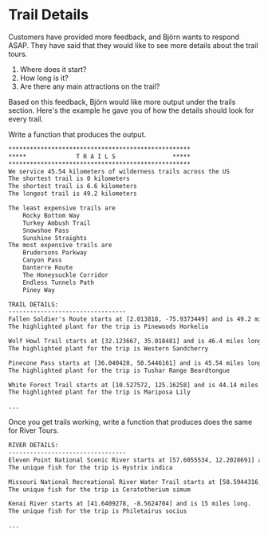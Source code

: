 # Trail Details

Customers have provided more feedback, and Björn wants to respond ASAP. They have said that they would like to see more details about the trail tours.

1. Where does it start?
2. How long is it?
3. Are there any main attractions on the trail?

Based on this feedback, Björn would like more output under the trails section. Here's the example he gave you of how the details should look for every trail.

Write a function that produces the output.


```txt
***************************************************
*****              T R A I L S                *****
***************************************************
We service 45.54 kilometers of wilderness trails across the US
The shortest trail is 0 kilometers
The shortest trail is 6.6 kilometers
The longest trail is 49.2 kilometers

The least expensive trails are
	Rocky Bottom Way
	Turkey Ambush Trail
	Snowshoe Pass
	Sunshine Straights
The most expensive trails are
	Brudersons Parkway
	Canyon Pass
	Danterre Route
	The Honeysuckle Corridor
	Endless Tunnels Path
	Piney Way

TRAIL DETAILS:
---------------------------------
Fallen Soldier's Route starts at [2.013818, -75.9373449] and is 49.2 miles long.
The highlighted plant for the trip is Pinewoods Horkelia

Wolf Howl Trail starts at [32.123667, 35.018481] and is 46.4 miles long.
The highlighted plant for the trip is Western Sandcherry

Pinecone Pass starts at [36.040428, 50.5446161] and is 45.54 miles long.
The highlighted plant for the trip is Tushar Range Beardtongue

White Forest Trail starts at [10.527572, 125.16258] and is 44.14 miles long.
The highlighted plant for the trip is Mariposa Lily

...
```

Once you get trails working, write a function that produces does the same for River Tours.

```txt
RIVER DETAILS:
---------------------------------
Eleven Point National Scenic River starts at [57.6055534, 12.2028691] and is 22 miles long.
The unique fish for the trip is Hystrix indica

Missouri National Recreational River Water Trail starts at [58.5944316, 49.6634858] and is 19 miles long.
The unique fish for the trip is Ceratotherium simum

Kenai River starts at [41.6409278, -8.5624704] and is 15 miles long.
The unique fish for the trip is Philetairus socius

...
```